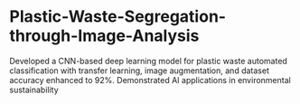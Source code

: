 # Plastic-Waste-Segregation-through-Image-Analysis
Developed a CNN-based deep learning model for plastic waste  automated classification with transfer learning, image augmentation, and dataset accuracy enhanced to 92%. Demonstrated AI  applications in environmental sustainability
